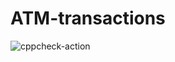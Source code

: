 # ATM-transactions
![cppcheck-action](https://github.com/99002780/ATM-transactions/workflows/cppcheck-action/badge.svg)

